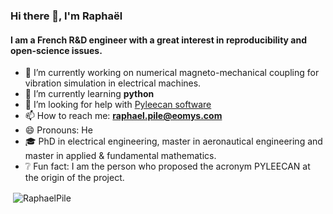 ### Hi there 👋, I'm Raphaël

#### I am a French R&D engineer with a great interest in reproducibility and open-science issues. 

- 🔭 I’m currently working on numerical magneto-mechanical coupling for vibration simulation in electrical machines.
- 🌱 I’m currently learning **python**
- 🤔 I’m looking for help with [Pyleecan software](https://github.com/Eomys/pyleecan)
- 📫 How to reach me: **raphael.pile@eomys.com**
- 😄 Pronouns: He
- ‍🎓 PhD in electrical engineering, master in aeronautical engineering and master in applied & fundamental mathematics. 
- ❔  Fun fact: I am the person who proposed the acronym PYLEECAN at the origin of the project. 

<p>&nbsp;<img align="center" src="https://github-readme-stats.vercel.app/api?username=Superomeg4&show_icons=true&theme=dark" alt="RaphaelPile" /></p>
